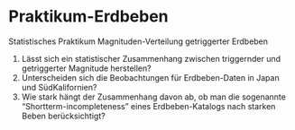 # Praktikum-Erdbeben
Statistisches Praktikum
Magnituden-Verteilung getriggerter Erdbeben
1. Lässt sich ein statistischer Zusammenhang zwischen triggernder und
   getriggerter Magnitude herstellen?
2. Unterscheiden sich die Beobachtungen für Erdbeben-Daten in Japan und SüdKalifornien?
3. Wie stark hängt der Zusammenhang davon ab, ob man die sogenannte “Shortterm-incompleteness” eines Erdbeben-Katalogs nach starken Beben
   berücksichtigt?
